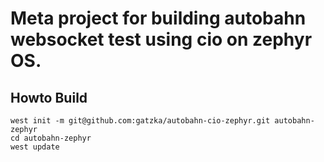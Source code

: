 # Meta project for building autobahn websocket test using cio on zephyr OS.

## Howto Build
```
west init -m git@github.com:gatzka/autobahn-cio-zephyr.git autobahn-zephyr
cd autobahn-zephyr
west update
```


